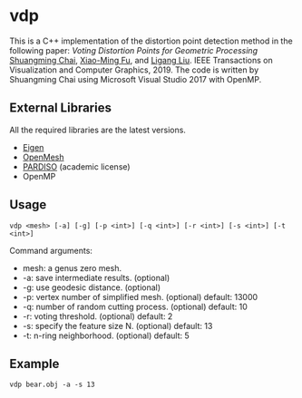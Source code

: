 vdp
===

This is a C++ implementation of the distortion point detection method in the following paper:
*Voting Distortion Points for Geometric Processing*
[Shuangming Chai](https://kfckfckf.github.io/), [Xiao-Ming Fu](http://staff.ustc.edu.cn/~fuxm), and [Ligang Liu](http://staff.ustc.edu.cn/~lgliu).
IEEE Transactions on Visualization and Computer Graphics, 2019.
The code is written by Shuangming Chai using Microsoft Visual Studio 2017 with OpenMP.

External Libraries
---

All the required libraries are the latest versions.
* [Eigen](http://eigen.tuxfamily.org/)
* [OpenMesh](https://www.openmesh.org/)
* [PARDISO](https://www.pardiso-project.org/) (academic license)
* OpenMP

Usage
---

```
vdp <mesh> [-a] [-g] [-p <int>] [-q <int>] [-r <int>] [-s <int>] [-t <int>]
```

Command arguments:
* mesh: a genus zero mesh.
* -a: save intermediate results. (optional)
* -g: use geodesic distance. (optional)
* -p: vertex number of simplified mesh. (optional) default: 13000
* -q: number of random cutting process. (optional) default: 10
* -r: voting threshold. (optional) default: 2
* -s: specify the feature size N. (optional) default: 13
* -t: n-ring neighborhood. (optional) default: 5

Example
---

```
vdp bear.obj -a -s 13
```
